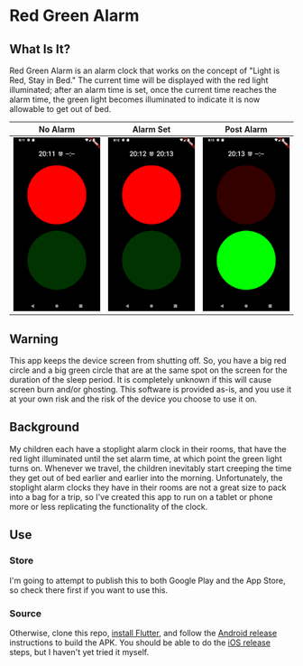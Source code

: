# Red Green Alarm

## What Is It?

Red Green Alarm is an alarm clock that works on the concept of "Light is Red, Stay in Bed."
The current time will be displayed with the red light illuminated; after an alarm time is set,
once the current time reaches the alarm time, the green light becomes illuminated to indicate
it is now allowable to get out of bed.

No Alarm                      |  Alarm Set                     | Post Alarm
:----------------------------:|:------------------------------:|:-------------------------------:
![](misc/images/no_alarm.png) | ![](misc/images/alarm_set.png) | ![](misc/images/post_alarm.png)
## Warning
This app keeps the device screen from shutting off. So, you have a big red circle and
a big green circle that are at the same spot on the screen for the duration of the sleep
period. It is completely unknown if this will cause screen burn and/or ghosting. This
software is provided as-is, and you use it at your own risk and the risk of the device
you choose to use it on.

## Background

My children each have a stoplight alarm clock in their rooms, that have the red light
illuminated until the set alarm time, at which point the green light turns on.
Whenever we travel, the children inevitably start creeping the time they get out of bed
earlier and earlier into the morning. Unfortunately, the stoplight alarm clocks they have
in their rooms are not a great size to pack into a bag for a trip, so I've created this app
to run on a tablet or phone more or less replicating the functionality of the clock.

## Use

### Store

I'm going to attempt to publish this to both Google Play and the App Store, so check
there first if you want to use this.

### Source

Otherwise, clone this repo, [install Flutter](https://flutter.io/get-started/install/),
and follow the [Android release](https://flutter.io/android-release/) instructions
to build the APK. You should be able to do the [iOS release](https://flutter.io/ios-release/)
steps, but I haven't yet tried it myself.
